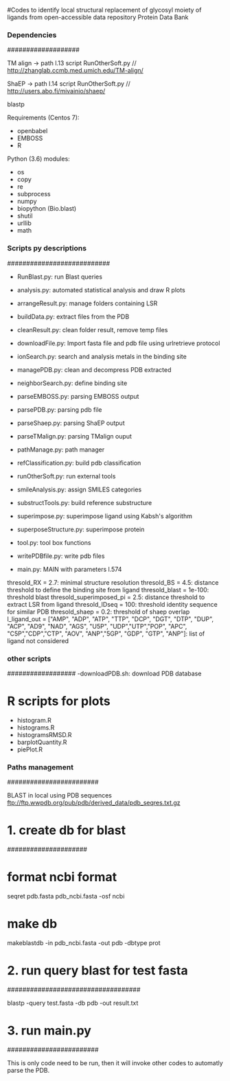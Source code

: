 #Codes to identify local structural replacement of glycosyl moiety of ligands from open-accessible data repository Protein Data Bank
### Dependencies  ###
###################

TM align -> path l.13 script RunOtherSoft.py // http://zhanglab.ccmb.med.umich.edu/TM-align/

ShaEP -> path l.14 script RunOtherSoft.py // http://users.abo.fi/mivainio/shaep/

blastp

Requirements (Centos 7): 
- openbabel
- EMBOSS
- R 

Python (3.6) modules:
- os
- copy
- re
- subprocess
- numpy
- biopython (Bio.blast)
- shutil
- urllib
- math



### Scripts py descriptions  ###
###########################

- RunBlast.py: run Blast queries
- analysis.py: automated statistical analysis and draw R plots
- arrangeResult.py: manage folders containing LSR
- buildData.py: extract files from the PDB
- cleanResult.py: clean folder result, remove temp files
- downloadFile.py: Import fasta file and pdb file using urlretrieve protocol
- ionSearch.py: search and analysis metals in the binding site
- managePDB.py: clean and decompress PDB extracted
- neighborSearch.py: define binding site
- parseEMBOSS.py: parsing EMBOSS output
- parsePDB.py: parsing pdb file
- parseShaep.py: parsing ShaEP output
- parseTMalign.py: parsing TMalign ouput
- pathManage.py: path manager
- refClassification.py: build pdb classification
- runOtherSoft.py: run external tools
- smileAnalysis.py: assign SMILES categories
- substructTools.py: build reference substructure
- superimpose.py: superimpose ligand using Kabsh's algorithm
- superposeStructure.py: superimpose protein
- tool.py: tool box functions
- writePDBfile.py: write pdb files

- main.py: MAIN with parameters l.574

thresold_RX = 2.7: minimal structure resolution
thresold_BS = 4.5: distance threshold to define the binding site from ligand
thresold_blast = 1e-100: threshold blast
thresold_superimposed_pi = 2.5: distance threshold to extract LSR from ligand
thresold_IDseq = 100: threshold identity sequence for similar PDB
thresold_shaep = 0.2: threshold of shaep overlap
l_ligand_out = ["AMP", "ADP", "ATP", "TTP", "DCP", "DGT", "DTP", "DUP", "ACP", "AD9", "NAD", "AGS", "U5P", "UDP","UTP","POP", "APC", "C5P","CDP","CTP", "AOV", "ANP","5GP", "GDP", "GTP", "ANP"]: list of ligand not considered

### other scripts ###
##################
-downloadPDB.sh: download PDB database

# R scripts for plots
- histogram.R
- histograms.R
- histogramsRMSD.R
- barplotQuantity.R
- piePlot.R

### Paths management ###
########################

BLAST in local using PDB sequences ftp://ftp.wwpdb.org/pub/pdb/derived_data/pdb_seqres.txt.gz

# 1. create db for blast #
#####################

# format ncbi format
seqret pdb.fasta pdb_ncbi.fasta -osf ncbi

# make db
makeblastdb -in pdb_ncbi.fasta -out pdb -dbtype prot

# 2. run query blast for test fasta
###################################

blastp -query test.fasta -db pdb -out result.txt
# 3. run main.py
########################

This is only code need to be run, then it will invoke other codes to automatly parse the PDB.
